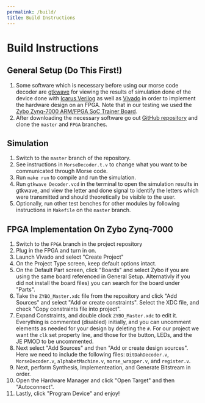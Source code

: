 ```yaml
---
permalink: /build/
title: Build Instructions
---
```


# Build Instructions

## General Setup (Do This First!)

1. Some software which is necessary before using our morse code decoder are [gtkwave](http://gtkwave.sourceforge.net/) for viewing the results of simulation done of the device done with [Icarus Verilog](http://iverilog.icarus.com/) as well as [Vivado](https://www.xilinx.com/products/design-tools/vivado.html) in order to implement the hardware design on an FPGA. Note that in our testing we used the [Zybo
Zynq-7000 ARM/FPGA SoC Trainer Board](https://reference.digilentinc.com/reference/programmable-logic/zybo/start).
2. After downloading the necessary software go out [GitHub repository](https://github.com/MarkG98/MorseCodeTranslator.git) and clone the `master` and `FPGA` branches.

## Simulation
1. Switch to the `master` branch of the repository.
2. See instructions in `MorseDecoder.t.v` to change what you want to be communicated through Morse code.
3. Run `make run` to compile and run the simulation.
4. Run `gtkwave Decoder.vcd` in the terminal to open the simulation results in gtkwave, and view the letter and done signal to identify the letters which were transmitted and should theoretically
be visible to the user.
5. Optionally, run other test benches for other modules by following instructions in `Makefile` on the `master` branch.

## FPGA Implementation On Zybo Zynq-7000
1. Switch to the `FPGA` branch in the project repository
2. Plug in the FPGA and turn in on.
3. Launch Vivado and select "Create Project"
4. On the Project Type screen, keep default options intact.
5. On the Default Part screen, click "Boards" and select Zybo if you are using the same board referenced in General Setup. Alternativly if you did not install the board files) you can search for the board under "Parts".
6. Take the `ZYBO_Master.xdc` file from the repository and click "Add Sources" and select "Add or create constraints". Select the XDC file, and check "Copy constraints file into project".
7. Expand Constraints, and double clock `ZYBO_Master.xdc` to edit it. Everything is commented (disabled) initially, and you can uncomment elements as needed for your design
 by deleting the `#`. For our project we want the `clk` set property line, and those for the button, LEDs, and the JE PMOD to be uncommented.
8. Next select "Add Sources" and then "Add or create design sources". Here we need to include the following files: `DitDahDecoder.v`, `MorseDecoder.v`, `alphabetMachine.v`, `morse_wrapper.v`,
and `register.v`.
9. Next, perform Synthesis, Implementeation, and Generate Bitstream in order.
10. Open the Hardware Manager and click "Open Target" and then "Autoconnect".
11. Lastly, click "Program Device" and enjoy!
